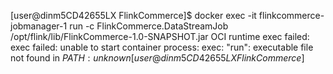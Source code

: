 [user@dinm5CD42655LX FlinkCommerce]$ docker exec -it flinkcommerce-jobmanager-1 run -c FlinkCommerce.DataStreamJob /opt/flink/lib/FlinkCommerce-1.0-SNAPSHOT.jar
OCI runtime exec failed: exec failed: unable to start container process: exec: "run": executable file not found in $PATH: unknown
[user@dinm5CD42655LX FlinkCommerce]$ 
